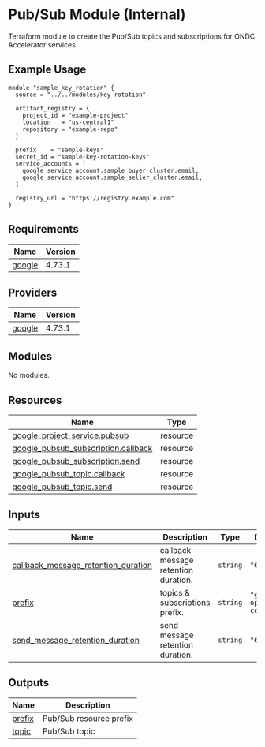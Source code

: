 # Pub/Sub Module (Internal)

Terraform module to create the Pub/Sub topics and subscriptions for ONDC Accelerator services.

## Example Usage
```hcl
module "sample_key_rotation" {
  source = "../../modules/key-rotation"

  artifact_registry = {
    project_id = "example-project"
    location   = "us-central1"
    repository = "example-repo"
  }

  prefix    = "sample-keys"
  secret_id = "sample-key-rotation-keys"
  service_accounts = [
    google_service_account.sample_buyer_cluster.email,
    google_service_account.sample_seller_cluster.email,
  ]

  registry_url = "https://registry.example.com"
}
```
<!-- BEGIN_TF_DOCS -->
## Requirements

| Name | Version |
|------|---------|
| <a name="requirement_google"></a> [google](#requirement\_google) | 4.73.1 |

## Providers

| Name | Version |
|------|---------|
| <a name="provider_google"></a> [google](#provider\_google) | 4.73.1 |

## Modules

No modules.

## Resources

| Name | Type |
|------|------|
| [google_project_service.pubsub](https://registry.terraform.io/providers/hashicorp/google/4.73.1/docs/resources/project_service) | resource |
| [google_pubsub_subscription.callback](https://registry.terraform.io/providers/hashicorp/google/4.73.1/docs/resources/pubsub_subscription) | resource |
| [google_pubsub_subscription.send](https://registry.terraform.io/providers/hashicorp/google/4.73.1/docs/resources/pubsub_subscription) | resource |
| [google_pubsub_topic.callback](https://registry.terraform.io/providers/hashicorp/google/4.73.1/docs/resources/pubsub_topic) | resource |
| [google_pubsub_topic.send](https://registry.terraform.io/providers/hashicorp/google/4.73.1/docs/resources/pubsub_topic) | resource |

## Inputs

| Name | Description | Type | Default | Required |
|------|-------------|------|---------|:--------:|
| <a name="input_callback_message_retention_duration"></a> [callback\_message\_retention\_duration](#input\_callback\_message\_retention\_duration) | callback message retention duration. | `string` | `"600s"` | no |
| <a name="input_prefix"></a> [prefix](#input\_prefix) | topics & subscriptions prefix. | `string` | `"google-open-commerce"` | no |
| <a name="input_send_message_retention_duration"></a> [send\_message\_retention\_duration](#input\_send\_message\_retention\_duration) | send message retention duration. | `string` | `"600s"` | no |

## Outputs

| Name | Description |
|------|-------------|
| <a name="output_prefix"></a> [prefix](#output\_prefix) | Pub/Sub resource prefix |
| <a name="output_topic"></a> [topic](#output\_topic) | Pub/Sub topic |
<!-- END_TF_DOCS -->